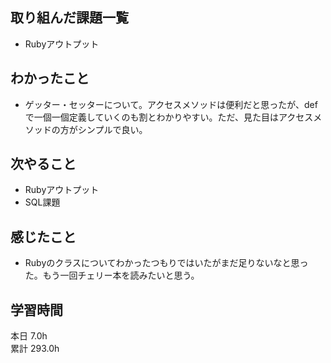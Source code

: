 ## 取り組んだ課題一覧
- Rubyアウトプット
## わかったこと
- ゲッター・セッターについて。アクセスメソッドは便利だと思ったが、defで一個一個定義していくのも割とわかりやすい。ただ、見た目はアクセスメソッドの方がシンプルで良い。
## 次やること
- Rubyアウトプット
- SQL課題
## 感じたこと
- Rubyのクラスについてわかったつもりではいたがまだ足りないなと思った。もう一回チェリー本を読みたいと思う。
## 学習時間
本日 7.0h  
累計 293.0h
